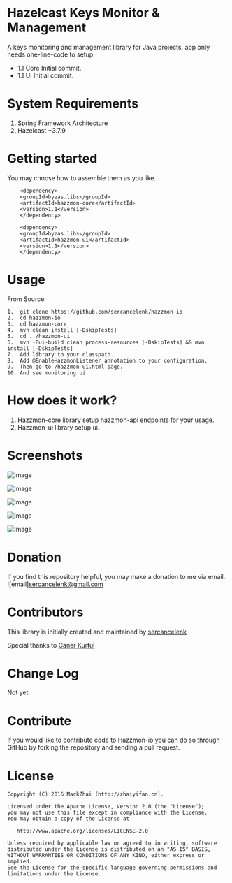 # Hazelcast Keys Monitor & Management 
A keys monitoring and management library for Java projects, app only needs one-line-code to setup.

- 1.1 Core Initial commit. 
- 1.1 UI Initial commit.

# System Requirements

1. Spring Framework Architecture
2. Hazelcast +3.7.9

# Getting started

You may choose how to assemble them as you like.

```maven
    <dependency>
	<groupId>byzas.libs</groupId>
	<artifactId>hazzmon-core</artifactId>
	<version>1.1</version>
    </dependency>
    
    <dependency>
	<groupId>byzas.libs</groupId>
	<artifactId>hazzmon-ui</artifactId>
	<version>1.1</version>
    </dependency>
```

# Usage

From Source:
```shell
1.  git clone https://github.com/sercancelenk/hazzmon-io
2.  cd hazzmon-io
3.  cd hazzmon-core
4.  mvn clean install [-DskipTests]
5.  cd ../hazzmon-ui
6.  mvn -Pui-build clean process-resources [-DskipTests] && mvn install [-DskipTests]
7.  Add library to your classpath.
8.  Add @EnableHazzmonListener annotation to your configuration.
9.  Then go to /hazzmon-ui.html page.
10. And see monitoring ui.
```
# How does it work?

1. Hazzmon-core library setup hazzmon-api endpoints for your usage.
2. Hazzmon-ui library setup ui.

# Screenshots

![image](https://user-images.githubusercontent.com/289513/40587365-e84867ae-61d6-11e8-9667-6d16e7569b0b.png)

![image](https://user-images.githubusercontent.com/289513/40587392-1f47e50e-61d7-11e8-8413-23cb6a2dcad4.png)

![image](https://user-images.githubusercontent.com/289513/40587399-30bb62f2-61d7-11e8-8838-100803d7f2c2.png)

![image](https://user-images.githubusercontent.com/289513/40587402-36046aec-61d7-11e8-99ef-d79851c02a92.png)

![image](https://user-images.githubusercontent.com/289513/40587405-3b5bf762-61d7-11e8-910e-222e681d332e.png)


# Donation

If you find this repository helpful, you may make a donation to me via email.
![email]sercancelenk@gmail.com

# Contributors

This library is initially created and maintained by [sercancelenk](https://github.com/sercancelenk)

Special thanks to [Caner Kurtul](https://github.com/canerkurtul)

# Change Log

Not yet.

# Contribute

If you would like to contribute code to Hazzmon-io you can do so through GitHub by forking the repository and sending a pull request.

# License

    Copyright (C) 2016 MarkZhai (http://zhaiyifan.cn).

    Licensed under the Apache License, Version 2.0 (the "License");
    you may not use this file except in compliance with the License.
    You may obtain a copy of the License at

       http://www.apache.org/licenses/LICENSE-2.0

    Unless required by applicable law or agreed to in writing, software
    distributed under the License is distributed on an "AS IS" BASIS,
    WITHOUT WARRANTIES OR CONDITIONS OF ANY KIND, either express or implied.
    See the License for the specific language governing permissions and
    limitations under the License.
